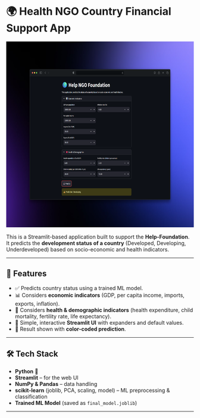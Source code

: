 # 🌍 Health NGO Country Financial Support App


  <img src="gi.png" alt="App Preview" width="800" height = "500"/>


This is a Streamlit-based application built to support the **Help-Foundation**.  
It predicts the **development status of a country** (Developed, Developing, Underdeveloped) based on socio-economic and health indicators.

---

## 🚀 Features
- ✅ Predicts country status using a trained ML model.
- 📊 Considers **economic indicators** (GDP, per capita income, imports, exports, inflation).
- 🏥 Considers **health & demographic indicators** (health expenditure, child mortality, fertility rate, life expectancy).
- 🎨 Simple, interactive **Streamlit UI** with expanders and default values.
- 🎯 Result shown with **color-coded prediction**.

---

## 🛠️ Tech Stack
- **Python** 🐍
- **Streamlit** – for the web UI
- **NumPy & Pandas** – data handling
- **scikit-learn** (joblib, PCA, scaling, model) – ML preprocessing & classification
- **Trained ML Model** (saved as `final_model.joblib`)

---



